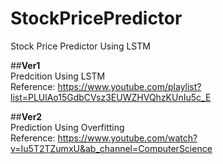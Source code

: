 # StockPricePredictor
Stock Price Predictor Using LSTM

##**Ver1**<br />
Predcition Using LSTM<br />
Reference: https://www.youtube.com/playlist?list=PLUlAo15GdbCVsz3EUWZHVQhzKUnIu5c_E <br />


##**Ver2**<br />
Prediction Using Overfitting<br />
Reference: https://www.youtube.com/watch?v=Iu5T2TZumxU&ab_channel=ComputerScience
